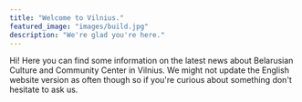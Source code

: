 ```yaml
---
title: "Welcome to Vilnius."
featured_image: "images/build.jpg"
description: "We're glad you're here."
---
```

Hi! Here you can find some information on the latest news about Belarusian Culture and Community Center in Vilnius. We might not update the English website version as often though so if you're curious about something don't hesitate to ask us.